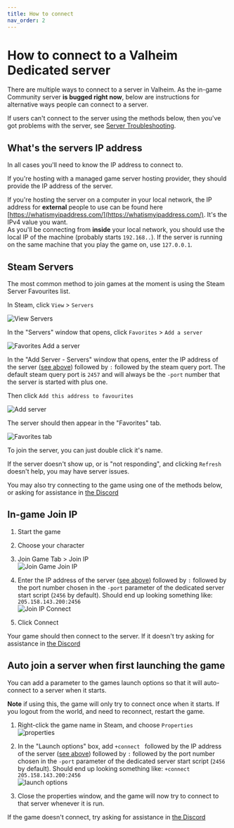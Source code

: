 ```yaml
---
title: How to connect
nav_order: 2
---
```


# How to connect to a Valheim Dedicated server

There are multiple ways to connect to a server in Valheim. As the in-game Community server **is bugged right now**, below are instructions for alternative ways people can connect to a server.

If users can't connect to the server using the methods below, then you've got problems with the server, see [Server Troubleshooting](serverTroubleshooting.md).


## What's the servers IP address
In all cases you'll need to know the IP address to connect to.

If you're hosting with a managed game server hosting provider, they should provide the IP address of the server.

If you're hosting the server on a computer in your local network, the IP address for **external** people to use can be found here [https://whatismyipaddress.com/](https://whatismyipaddress.com/). It's the IPv4 value you want.\
As you'll be connecting from **inside** your local network, you should use the local IP of the machine (probably starts `192.168..`). If the server is running on the same machine that you play the game on, use `127.0.0.1`.

## Steam Servers
The most common method to join games at the moment is using the Steam Server Favourites list.

In Steam, click `View` > `Servers`

![View Servers](/assets/steamServers1.png)

In the "Servers" window that opens, click `Favorites` > `Add a server`

![Favorites Add a server](/assets/steamServers2.png)

In the "Add Server - Servers" window that opens, enter the IP address of the server ([see above](#whats-the-servers-ip-address)) followed by `:` followed by the steam query port. The default steam query port is `2457` and will always be the `-port` number that the server is started with plus one.

Then click `Add this address to favourites`

![Add server](/assets/steamServers3.png)

The server should then appear in the "Favorites" tab.

![Favorites tab](/assets/steamServers4.png)


To join the server, you can just double click it's name.

If the server doesn't show up, or is "not responding", and clicking `Refresh` doesn't help, you may have server issues.

You may also try connecting to the game using one of the methods below, or asking for assistance in [the Discord]


## In-game Join IP

1. Start the game

2. Choose your character

3. Join Game Tab > Join IP\
![Join Game Join IP](/assets/inGameJoinIP1.jpg)

5. Enter the IP address of the server ([see above](#whats-the-servers-ip-address)) followed by `:` followed by the port number chosen in the `-port` parameter of the dedicated server start script (`2456` by default). Should end up looking something like: `205.158.143.200:2456`\
![Join IP Connect](/assets/inGameJoinIP2.jpg)

6. Click Connect

Your game should then connect to the server. If it doesn't try asking for assistance in [the Discord]


## Auto join a server when first launching the game

You can add a parameter to the games launch options so that it will auto-connect to a server when it starts.

**Note** if using this, the game will only try to connect once when it starts. If you logout from the world, and need to reconnect, restart the game.

1. Right-click the game name in Steam, and choose `Properties`\
![properties](/assets/autoConnect1.jpg)

2. In the "Launch options" box, add `+connect ` followed by the IP address of the server ([see above](#whats-the-servers-ip-address)) followed by `:` followed by the port number chosen in the `-port` parameter of the dedicated server start script (`2456` by default). Should end up looking something like: `+connect 205.158.143.200:2456`\
![launch options](/assets/autoConnect2.jpg)

3. Close the properties window, and the game will now try to connect to that server whenever it is run.

If the game doesn't connect, try asking for assistance in [the Discord]


[the Discord]: <https://discord.gg/U7Ng93FER8>
